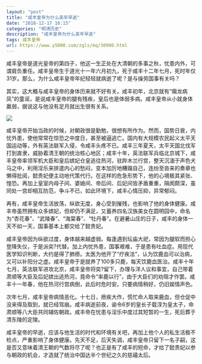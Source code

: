 ```yaml
---
layout: "post"
title: "咸丰皇帝为什么英年早逝"
date: "2018-12-17 16:15"
categories: "明清历史"
description: "咸丰皇帝为什么英年早逝"
tags: 咸丰皇帝
url: https://www.y5000.com/zgls/mq/30990.html
---
```






咸丰皇帝是道光皇帝的第四子，他这一生正处在大清朝的多事之秋，忧患内外，可谓肩负重任。咸丰皇帝生于道光十一年六月初九，死于咸丰十二年七月，死时年仅31岁。那么，为什么咸丰皇帝年纪轻轻就病逝了呢？是与操劳国事有关吗？

其实，这大概与咸丰皇帝的身体历来就不好有关。咸丰初年，北京就有“瘸龙病凤”的童谣，是说咸丰皇帝的腿有残疾，皇后也是体弱多病。咸丰皇帝从小就身体羸弱，据说这与他没有足月就出生很有关系。

![](https://img.y5000.com/uploads/allimg/180621/8-1P62114144U63.jpg)

咸丰皇帝开始当政的时候，对朝政很是勤勉，很想有所作为。然而，国势日衰，内忧外患，使他常常在惊恐之中度日，甚至被逼逃亡。国内有大规模农民起义太平天国运动等，外有英法联军入侵，令咸丰头疼不已。咸丰三年夏天，太平天国北伐军打到直隶，威胁着清王朝的统治核心地区；咸丰十年，英法联军兵临北京城下，咸丰皇帝率领军机大臣和皇后嫔妃仓皇逃往热河，驻跸木兰行宫，整天沉湎于声色犬马之中，利用淫乐来排遣内心的愁闷，变本加厉地糟蹋自己，连纷至沓来的奏章也懒得批阅，懿贵妃便主动地代策代行。在这样的危急形势下，他的心境极其紧张、惶恐。再加上皇室内母子间、婆媳间、帝后间、后妃间皆矛盾重重，隔阂颇深，虽同处一宫却相互防范，争斗不已，如此环境下，咸丰心情压抑，异常郁闷。

再有，咸丰皇帝生活放荡，纵欲无度，身心受到摧残，也影响了他的身体健康。咸丰帝虽然拥有众多嫔妃，但却仍不满足，又蓄养四名汉族美女在圆明园中，命名为“杏花春”、“武陵春”、“海棠春”、“牡丹春”。在避暑山庄的日子，咸丰的身体一天不如一天，国事基本上都交给了懿贵妃。

咸丰皇帝因为纵欲过度，身体越来越虚弱。每逢遇到坛庙大祀，常因为腿软而担心登降失仪，于是派奕?代替。加上内忧外患，国事艰难，于是患有吐血症。用现代医学知识判断，大约是得了肺痨。太医为他开了“疗疾法”，认为饮鹿血可以治病，又可以补阳分之虚。咸丰皇帝于是就养了100多只鹿，每天饮鹿血医治。咸丰十年七月，英法联军进攻北京，咸丰皇帝将奕?留下，办理与洋人议和事宜，自己带着肃顺等大臣及后妃嫔出逃热河，竟命令“率鹿以行”，由于大臣们的劝阻才作罢。咸丰十一年春，他在热河行宫病倒，此后时危时安。只要病情稍好，仍旧娱情声色。

次年七月，咸丰皇帝病情恶化。十七日，痨疾大作，慌忙命人取来鹿血，但仓促中没来得及取到，就已经驾崩。咸丰病逝前夜，谕令6岁的皇长子载淳为皇太子，命肃顺等八大臣共同辅佐朝政。咸丰帝在忧患与淫乐中度过其短暂的一生，死后葬于清东陵的定陵。

咸丰皇帝的早逝，应该与他生活的时代和环境有关吧，再加上他个人的私生活极不检点，严重影响了身体健康。先天不足，后天失调，咸丰皇帝只留下一名子嗣，这是否又意味着清王朝的气数将尽了呢？也正是有了咸丰的短命，才给了懿贵妃以参与朝政的机会，才造就了统治中国达半个世纪之久的慈禧太后。

